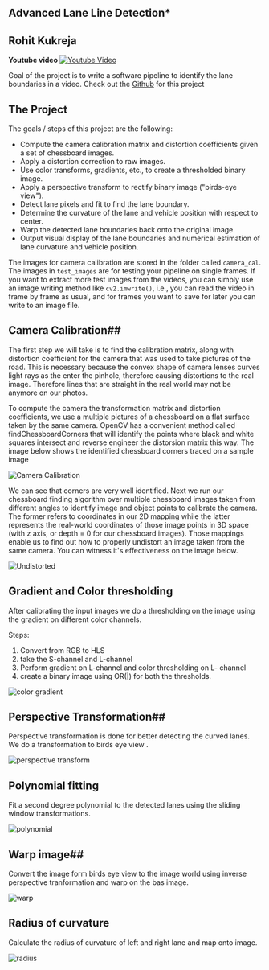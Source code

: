 ## **Advanced Lane Line Detection***

## Rohit Kukreja

**Youtube video**
[![Youtube Video]("output_images/hqdefault.jpg")](https://www.youtube.com/watch?v=E9UsSixMfNk)


 Goal of the project is  to write a software pipeline to identify the lane boundaries in a video.
 Check out the [Github](https://github.com/rohit5945/CarND-Advanced-Lane-Lines) for this project   


The Project
---

The goals / steps of this project are the following:

* Compute the camera calibration matrix and distortion coefficients given a set of chessboard images.
* Apply a distortion correction to raw images.
* Use color transforms, gradients, etc., to create a thresholded binary image.
* Apply a perspective transform to rectify binary image ("birds-eye view").
* Detect lane pixels and fit to find the lane boundary.
* Determine the curvature of the lane and vehicle position with respect to center.
* Warp the detected lane boundaries back onto the original image.
* Output visual display of the lane boundaries and numerical estimation of lane curvature and vehicle position.

The images for camera calibration are stored in the folder called `camera_cal`.  The images in `test_images` are for testing your pipeline on single frames.  If you want to extract more test images from the videos, you can simply use an image writing method like `cv2.imwrite()`, i.e., you can read the video in frame by frame as usual, and for frames you want to save for later you can write to an image file.  


## Camera Calibration##

The first step we will take is to find the calibration matrix, along with distortion coefficient for the camera that was used to take pictures of the road. This is necessary because the convex shape of camera lenses curves light rays as the enter the pinhole, therefore causing distortions to the real image. Therefore lines that are straight in the real world may not be anymore on our photos.

To compute the camera the transformation matrix and distortion coefficients, we use a multiple pictures of a chessboard on a flat surface taken by the same camera. OpenCV has a convenient method called findChessboardCorners that will identify the points where black and white squares intersect and reverse engineer the distorsion matrix this way. The image below shows the identified chessboard corners traced on a sample image

![Camera Calibration]("output_images/found_chessboard_corners.png")

We can see that corners are very well identified. Next we run our chessboard finding algorithm over multiple chessboard images taken from different angles to identify image and object points to calibrate the camera. The former refers to coordinates in our 2D mapping while the latter represents the real-world coordinates of those image points in 3D space (with z axis, or depth = 0 for our chessboard images). Those mappings enable us to find out how to properly undistort an image taken from the same camera. You can witness it's effectiveness on the image below.

![Undistorted]("output_images/distorted_vs_undistorted_chessboard_images.png")


## Gradient and Color thresholding ##

After calibrating the input images we do a thresholding on the image using the gradient on different color channels.

Steps:
1. Convert from RGB to HLS 
2. take the S-channel and L-channel
3. Perform gradient on L-channel and color thresholding on L- channel
4. create a binary image using OR(|) for both the thresholds.

![color gradient]("output_images/color_gradient_image.jpg")

## Perspective Transformation##

Perspective transformation is done for better detecting the curved lanes.
We do a transformation to birds eye view .

![perspective transform]("output_images/perspective_image.jpg")

## Polynomial fitting ##

Fit a second degree polynomial to the detected lanes using the sliding window transformations.

![polynomial]("output_images/polynomial_image.jpg")

## Warp image##

Convert the image form birds eye view to the image world using inverse perspective tranformation and warp on the bas image.

![warp]("output_images/final.jpg")

## Radius of curvature ##

Calculate the radius of curvature of left and right lane and map onto image.

![radius]("output_images/final.jpg")




